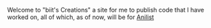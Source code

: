 
Welcome to "biit's Creations" a site for me to publish code that I have worked on, all of which, as of now, will be for <a href="https://anilist.com">Anilist</a>

